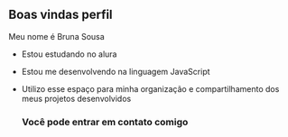 ## Boas vindas perfil

Meu nome é Bruna Sousa

- Estou estudando no alura
- Estou me desenvolvendo na linguagem JavaScript
- Utilizo esse espaço para minha organização e compartilhamento dos meus projetos desenvolvidos

  ### Você pode entrar em contato comigo ###
